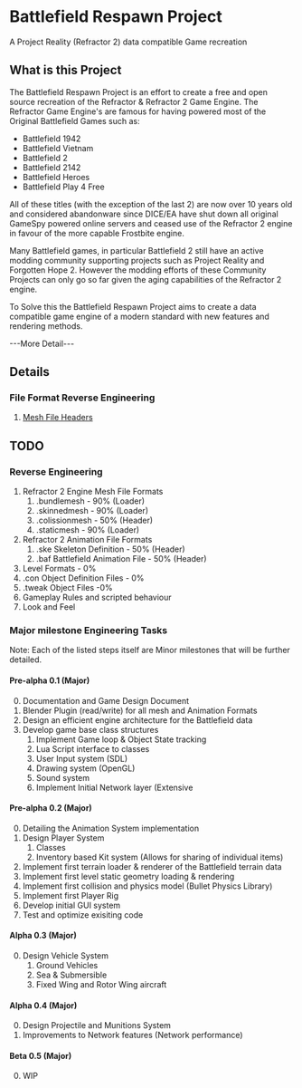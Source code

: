 # Battlefield Respawn Project #
A Project Reality (Refractor 2) data compatible Game recreation

## What is this Project ##

The Battlefield Respawn Project is an effort to create a free and open source recreation of the Refractor & Refractor 2 Game Engine.
The Refractor Game Engine's are famous for having powered most of the Original Battlefield Games such as:

* Battlefield 1942
* Battlefield Vietnam
* Battlefield 2
* Battlefield 2142
* Battlefield Heroes
* Battlefield Play 4 Free

All of these titles (with the exception of the last 2) are now over 10 years old and considered abandonware since DICE/EA have shut down all original GameSpy powered online servers and ceased use of the Refractor 2 engine in favour of the more capable Frostbite engine.

Many Battlefield games, in particular Battlefield 2 still have an active modding community supporting projects such as Project Reality and Forgotten Hope 2.
However the modding efforts of these Community Projects can only go so far given the aging capabilities of the Refractor 2 engine.

To Solve this the Battlefield Respawn Project aims to create a data compatible game engine of a modern standard with new features and rendering methods.

---More Detail---

## Details ##

### File Format Reverse Engineering ###
 1. [Mesh File Headers](../blob/testing/doc/File_Headers.md)


## TODO ##

### Reverse Engineering ###
 1. Refractor 2 Engine Mesh File Formats
	1. .bundlemesh - 90% (Loader)
	2. .skinnedmesh - 90% (Loader)
	3. .colissionmesh - 50% (Header)
	4. .staticmesh - 90% (Loader)
 2. Refractor 2 Animation File Formats
	1. .ske Skeleton Definition - 50% (Header)
	2. .baf Battlefield Animation File - 50% (Header)
 3. Level Formats - 0%
 4. .con Object Definition Files - 0%
 5. .tweak Object Files -0%
 6. Gameplay Rules and scripted behaviour
 7. Look and Feel

### Major milestone Engineering Tasks ###
 Note: Each of the listed steps itself are Minor milestones that will be further detailed.

#### Pre-alpha 0.1 (Major) ####
 0. Documentation and Game Design Document
 1. Blender Plugin (read/write) for all mesh and Animation Formats
 2. Design an efficient engine architecture for the Battlefield data
 3. Develop game base class structures
    1. Implement Game loop & Object State tracking
    2. Lua Script interface to classes
    3. User Input system (SDL)
    4. Drawing system (OpenGL)
    5. Sound system
    6. Implement Initial Network layer (Extensive

#### Pre-alpha 0.2 (Major) ####
 0. Detailing the Animation System implementation
 1. Design Player System
    1. Classes
    2. Inventory based Kit system (Allows for sharing of individual items)
 2. Implement first terrain loader & renderer of the Battlefield terrain data
 3. Implement first level static geometry loading & rendering
 4. Implement first collision and physics model (Bullet Physics Library)
 5. Implement first Player Rig
 6. Develop initial GUI system
 7. Test and optimize exisiting code
 
#### Alpha 0.3 (Major) ####
 0. Design Vehicle System
    1. Ground Vehicles
    2. Sea & Submersible
    3. Fixed Wing and Rotor Wing aircraft

#### Alpha 0.4 (Major) ####
 0. Design Projectile and Munitions System
 1. Improvements to Network features (Network performance)
 
#### Beta 0.5 (Major) ####
 0. WIP


